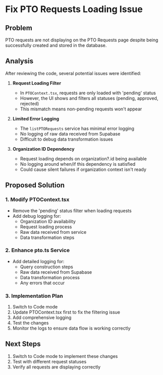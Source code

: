 # Fix PTO Requests Loading Issue

## Problem
PTO requests are not displaying on the PTO Requests page despite being successfully created and stored in the database.

## Analysis

After reviewing the code, several potential issues were identified:

1. **Request Loading Filter**
   - In `PTOContext.tsx`, requests are only loaded with 'pending' status
   - However, the UI shows and filters all statuses (pending, approved, rejected)
   - This mismatch means non-pending requests won't appear

2. **Limited Error Logging**
   - The `listPTORequests` service has minimal error logging
   - No logging of raw data received from Supabase
   - Difficult to debug data transformation issues

3. **Organization ID Dependency**
   - Request loading depends on organization?.id being available
   - No logging around when/if this dependency is satisfied
   - Could cause silent failures if organization context isn't ready

## Proposed Solution

### 1. Modify PTOContext.tsx
- Remove the 'pending' status filter when loading requests
- Add debug logging for:
  - Organization ID availability
  - Request loading process
  - Raw data received from service
  - Data transformation steps

### 2. Enhance pto.ts Service
- Add detailed logging for:
  - Query construction steps
  - Raw data received from Supabase
  - Data transformation process
  - Any errors that occur

### 3. Implementation Plan
1. Switch to Code mode
2. Update PTOContext.tsx first to fix the filtering issue
3. Add comprehensive logging
4. Test the changes
5. Monitor the logs to ensure data flow is working correctly

## Next Steps
1. Switch to Code mode to implement these changes
2. Test with different request statuses
3. Verify all requests are displaying correctly